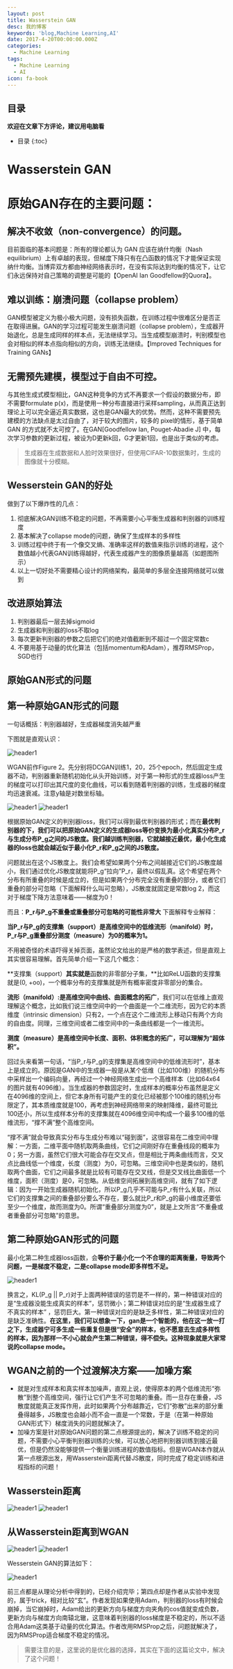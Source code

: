 ```yaml
---
layout: post
title: Wasserstein GAN
desc: 我的博客
keywords: 'blog,Machine Learning,AI'
date: 2017-4-20T00:00:00.000Z
categories:
  - Machine Learning
tags:
  - Machine Learning
  - AI
icon: fa-book
---
```



## 目录
**欢迎在文章下方评论，建议用电脑看**

* 目录
{:toc}

# Wasserstein GAN


# 原始GAN存在的主要问题：

## 解决不收敛（non-convergence）的问题。

目前面临的基本问题是：所有的理论都认为 GAN 应该在纳什均衡（Nash equilibrium）上有卓越的表现，但梯度下降只有在凸函数的情况下才能保证实现纳什均衡。当博弈双方都由神经网络表示时，在没有实际达到均衡的情况下，让它们永远保持对自己策略的调整是可能的【OpenAI Ian Goodfellow的Quora】。

## 难以训练：崩溃问题（collapse problem）

GAN模型被定义为极小极大问题，没有损失函数，在训练过程中很难区分是否正在取得进展。GAN的学习过程可能发生崩溃问题（collapse problem），生成器开始退化，总是生成同样的样本点，无法继续学习。当生成模型崩溃时，判别模型也会对相似的样本点指向相似的方向，训练无法继续。【Improved Techniques for Training GANs】

## 无需预先建模，模型过于自由不可控。

与其他生成式模型相比，GAN这种竞争的方式不再要求一个假设的数据分布，即不需要formulate p(x)，而是使用一种分布直接进行采样sampling，从而真正达到理论上可以完全逼近真实数据，这也是GAN最大的优势。然而，这种不需要预先建模的方法缺点是太过自由了，对于较大的图片，较多的 pixel的情形，基于简单 GAN 的方式就不太可控了。在GAN[Goodfellow Ian, Pouget-Abadie J] 中，每次学习参数的更新过程，被设为D更新k回，G才更新1回，也是出于类似的考虑。

>生成器在生成数据和人脸时效果很好，但使用CIFAR-10数据集时，生成的图像就十分模糊。


## Wesserstein GAN的好处
做到了以下爆炸性的几点：
 1. 彻底解决GAN训练不稳定的问题，不再需要小心平衡生成器和判别器的训练程度
 2. 基本解决了collapse mode的问题，确保了生成样本的多样性
 3. 训练过程中终于有一个像交叉熵、准确率这样的数值来指示训练的进程，这个数值越小代表GAN训练得越好，代表生成器产生的图像质量越高（如题图所示）
 3. 以上一切好处不需要精心设计的网络架构，最简单的多层全连接网络就可以做到

## 改进原始算法

1. 判别器最后一层去掉sigmoid
2. 生成器和判别器的loss不取log
3. 每次更新判别器的参数之后把它们的绝对值截断到不超过一个固定常数c
4. 不要用基于动量的优化算法（包括momentum和Adam），推荐RMSProp，SGD也行


## 原始GAN形式的问题

## 第一种原始GAN形式的问题

一句话概括：判别器越好，生成器梯度消失越严重

下图就是直观认识：


<img src="{{ site.img_path }}/Machine Learning/Wesserstein_gan.png" alt="header1" style="height:auto!important;width:auto%;max-width:1020px;"/>

WGAN前作Figure 2。先分别将DCGAN训练1，20，25个epoch，然后固定生成器不动，判别器重新随机初始化从头开始训练，对于第一种形式的生成器loss产生的梯度可以打印出其尺度的变化曲线，可以看到随着判别器的训练，生成器的梯度均迅速衰减。注意y轴是对数坐标轴。


<img src="{{ site.img_path }}/Machine Learning/26Wasserstein_GAN.png" alt="header1" style="height:auto!important;width:auto%;max-width:1020px;"/>

<img src="{{ site.img_path }}/Machine Learning/26Wasserstein_GAN1.png" alt="header1" style="height:auto!important;width:auto%;max-width:1020px;"/>



根据原始GAN定义的判别器loss，我们可以得到最优判别器的形式；而在**最优判别器的下，我们可以把原始GAN定义的生成器loss等价变换为最小化真实分布P_r与生成分布P_g之间的JS散度。我们越训练判别器，它就越接近最优，最小化生成器的loss也就会越近似于最小化P_r和P_g之间的JS散度。**

问题就出在这个JS散度上。我们会希望如果两个分布之间越接近它们的JS散度越小，我们通过优化JS散度就能将P_g“拉向”P_r，最终以假乱真。这个希望在两个分布有所重叠的时候是成立的，但是如果两个分布完全没有重叠的部分，或者它们重叠的部分可忽略（下面解释什么叫可忽略），JS散度就固定是常数log 2，而这对于梯度下降方法意味着——梯度为0！

而且：**P_r与P_g不重叠或重叠部分可忽略的可能性非常大** 下面解释专业解释：

**当P_r与P_g的支撑集（support）是高维空间中的低维流形（manifold）时，P_r与P_g重叠部分测度（measure）为0的概率为1。**

不用被奇怪的术语吓得关掉页面，虽然论文给出的是严格的数学表述，但是直观上其实很容易理解。首先简单介绍一下这几个概念：

**支撑集（support）**其实就是**函数的非零部分子集，**比如ReLU函数的支撑集就是(0, +oo)，一个概率分布的支撑集就是所有概率密度非零部分的集合。

**流形（manifold）:是高维空间中曲线、曲面概念的拓广**，我们可以在低维上直观理解这个概念，比如我们说三维空间中的一个曲面是一个二维流形，因为它的本质维度（intrinsic dimension）只有2，一个点在这个二维流形上移动只有两个方向的自由度。同理，三维空间或者二维空间中的一条曲线都是一个一维流形。

**测度（measure）**是高维空间中长度、面积、体积概念的拓广，可以理解为**“超体积”。**

回过头来看第一句话，“当P_r与P_g的支撑集是高维空间中的低维流形时”，基本上是成立的。原因是GAN中的生成器一般是从某个低维（比如100维）的随机分布中采样出一个编码向量，再经过一个神经网络生成出一个高维样本（比如64x64的图片就有4096维）。当生成器的参数固定时，生成样本的概率分布虽然是定义在4096维的空间上，但它本身所有可能产生的变化已经被那个100维的随机分布限定了，其本质维度就是100，再考虑到神经网络带来的映射降维，最终可能比100还小，所以生成样本分布的支撑集就在4096维空间中构成一个最多100维的低维流形，“撑不满”整个高维空间。

“撑不满”就会导致真实分布与生成分布难以“碰到面”，这很容易在二维空间中理解：一方面，二维平面中随机取两条曲线，它们之间刚好存在重叠线段的概率为0；另一方面，虽然它们很大可能会存在交叉点，但是相比于两条曲线而言，交叉点比曲线低一个维度，长度（测度）为0，可忽略。三维空间中也是类似的，随机取两个曲面，它们之间最多就是比较有可能存在交叉线，但是交叉线比曲面低一个维度，面积（测度）是0，可忽略。从低维空间拓展到高维空间，就有了如下逻辑：因为一开始生成器随机初始化，所以P_g几乎不可能与P_r有什么关联，所以它们的支撑集之间的重叠部分要么不存在，要么就比P_r和P_g的最小维度还要低至少一个维度，故而测度为0。所谓“重叠部分测度为0”，就是上文所言“不重叠或者重叠部分可忽略”的意思。



## 第二种原始GAN形式的问题

最小化第二种生成器loss函数，会**等价于最小化一个不合理的距离衡量，导致两个问题，一是梯度不稳定，二是collapse mode即多样性不足。**



<img src="{{ site.img_path }}/Machine Learning/Wesserstein_gan2.png" alt="header1" style="height:auto!important;width:auto%;max-width:1020px;"/>

换言之，KL(P_g || P_r)对于上面两种错误的惩罚是不一样的，第一种错误对应的是“生成器没能生成真实的样本”，惩罚微小；第二种错误对应的是“生成器生成了不真实的样本” ，惩罚巨大。第一种错误对应的是缺乏多样性，第二种错误对应的是缺乏准确性。**在这里，我们可以想象一下，gan是一个智能的，他在这一放一打之下，生成器宁可多生成一些重复但是很“安全”的样本，也不愿意去生成多样性的样本，因为那样一不小心就会产生第二种错误，得不偿失。这种现象就是大家常说的collapse mode。**


## WGAN之前的一个过渡解决方案——加噪方案

* 就是对生成样本和真实样本加噪声，直观上说，使得原本的两个低维流形“弥散”到整个高维空间，强行让它们产生不可忽略的重叠。而一旦存在重叠，JS散度就能真正发挥作用，此时如果两个分布越靠近，它们“弥散”出来的部分重叠得越多，JS散度也会越小而不会一直是一个常数，于是（在第一种原始GAN形式下）梯度消失的问题就解决了。
* 加噪方案是针对原始GAN问题的第二点根源提出的，解决了训练不稳定的问题，不需要小心平衡判别器训练的火候，可以放心地把判别器训练到接近最优，但是仍然没能够提供一个衡量训练进程的数值指标。但是WGAN本作就从第一点根源出发，用Wasserstein距离代替JS散度，同时完成了稳定训练和进程指标的问题！

## Wasserstein距离

<img src="{{ site.img_path }}/Machine Learning/26Wasserstein_GAN3.png" alt="header1" style="height:auto!important;width:auto%;max-width:1020px;"/>

<img src="{{ site.img_path }}/Machine Learning/26Wasserstein_GAN2.png" alt="header1" style="height:auto!important;width:auto%;max-width:1020px;"/>


## 从Wasserstein距离到WGAN


<img src="{{ site.img_path }}/Machine Learning/26Wasserstein_GAN4.png" alt="header1" style="height:auto!important;width:auto%;max-width:1020px;"/>

<img src="{{ site.img_path }}/Machine Learning/26Wasserstein_GAN5.png" alt="header1" style="height:auto!important;width:auto%;max-width:1020px;"/>

Wesserstein GAN的算法如下：

<img src="{{ site.img_path }}/Machine Learning/Wesserstein_gan.png" alt="header1" style="height:auto!important;width:auto%;max-width:1020px;"/>


前三点都是从理论分析中得到的，已经介绍完毕；第四点却是作者从实验中发现的，属于trick，相对比较“玄”。作者发现如果使用Adam，判别器的loss有时候会崩掉，当它崩掉时，Adam给出的更新方向与梯度方向夹角的cos值就变成负数，更新方向与梯度方向南辕北辙，这意味着判别器的loss梯度是不稳定的，所以不适合用Adam这类基于动量的优化算法。作者改用RMSProp之后，问题就解决了，因为RMSProp适合梯度不稳定的情况。

>需要注意的是，这里说的是优化器的选择，其实在下面的这篇论文中，解决了这个问题！



